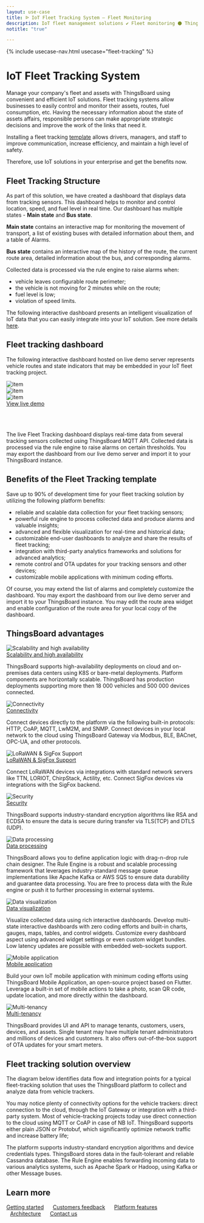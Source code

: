 ```yaml
---
layout: use-case
title: ᐉ IoT Fleet Tracking System — Fleet Monitoring
description: IoT fleet management solutions ✔ Fleet monitoring ⚫ ThingsBoard ➤ Manage your company’s fleet and assets using convenient and efficient IoT solutions
notitle: "true"

---
```


{% include usecase-nav.html usecase="fleet-tracking" %}

<h1 class="usecase-title">IoT Fleet Tracking System</h1>

Manage your company's fleet and assets with ThingsBoard using convenient and efficient IoT solutions. 
Fleet tracking systems allow businesses to easily control and monitor their assets, routes, fuel consumption, etc. Having the necessary information about the state of assets affairs, responsible persons can make appropriate strategic decisions and improve the work of the links that need it.

Installing a fleet tracking <a href="/docs/paas/solution-templates/fleet-tracking/">template</a> allows drivers, managers, and staff to improve communication, increase efficiency, and maintain a high level of safety.

Therefore, use IoT solutions in your enterprise and get the benefits now.

## Fleet Tracking Structure

As part of this solution, we have created a dashboard that displays data from tracking sensors.
This dashboard helps to monitor and control location, speed, and fuel level in real time.
Our dashboard has multiple states - **Main state** and  **Bus state**.

**Main state** contains an interactive map for monitoring the movement of transport, a list of existing buses with detailed information about them, and a table of Alarms.

**Bus state** contains an interactive map of the history of the route, the current route area, detailed information about the bus, and corresponding alarms.

Collected data is processed via the rule engine to raise alarms when:
- vehicle leaves configurable route perimeter;
- the vehicle is not moving for 2 minutes while on the route;
- fuel level is low;
- violation of speed limits.

The following interactive dashboard presents an intelligent visualization of IoT data that you can easily integrate into your IoT solution. See more details <a href="/docs/paas/solution-templates/fleet-tracking/">here</a>.

## Fleet tracking dashboard

The following interactive dashboard hosted on live demo server represents vehicle routes and state indicators that may be embedded in your IoT fleet tracking project. 

<div class="usecase-carousel owl-carousel owl-theme">
    <div>
        <img class="item-image" src="/images/usecases/fleet-tracking/ft1.png" alt="item">
    </div>
    <div>
        <img class="item-image" src="/images/usecases/fleet-tracking/ft2.png" alt="item">
    </div>
    <div>
        <img class="item-image" src="/images/usecases/fleet-tracking/ft3.png" alt="item">
    </div>
</div>

<div class="center" style="margin-bottom: 64px;">
    <a target="_blank" href="https://demo.thingsboard.io/dashboard/3d0bf910-ee09-11e6-b619-bb0136cc33d0?publicId=963ab470-34c9-11e7-a7ce-bb0136cc33d0" class="button">View live demo</a>
</div>

The live Fleet Tracking dashboard displays real-time data from several tracking sensors collected using ThingsBoard MQTT API. Collected data is processed via the rule engine to raise alarms on certain thresholds. You may export the dashboard from our live demo server and import it to your ThingsBoard instance.

## Benefits of the Fleet Tracking template

Save up to 90% of development time for your fleet tracking solution by utilizing the following platform benefits:
- reliable and scalable data collection for your fleet tracking sensors;
- powerful rule engine to process collected data and produce alarms and valuable insights;
- advanced and flexible visualization for real-time and historical data;
- customizable end-user dashboards to analyze and share the results of fleet tracking;
- integration with third-party analytics frameworks and solutions for advanced analytics;
- remote control and OTA updates for your tracking sensors and other devices;
- customizable mobile applications with minimum coding efforts.

Of course, you may extend the list of alarms and completely customize the dashboard. 
You may export the dashboard from our live demo server and import it to your ThingsBoard instance.
You may edit the route area widget and enable configuration of the route area for your local copy of the dashboard. 


## ThingsBoard advantages
<section class="usecase-advantages">
    <div class="usecase-background">
        <div class="bottom-features1"></div><div class="bottom-features2"></div><div class="small11"></div><div class="small12"></div>
    </div>
    <div class="cards row">
        <div class="col-lg-6">
            <div class="block">
                <img src="/images/microservices-icon.svg" alt="Scalability and high availability">
                <div>
                    <a class="title" href="/docs/reference/msa/">Scalability and high availability</a>
                    <p>ThingsBoard supports high-availability deployments on cloud and on-premises data centers using K8S or bare-metal deployments. 
                        Platform components are horizontally scalable. ThingsBoard has production deployments supporting more then 18 000 vehicles and 500 000 devices connected.</p>
                </div>
            </div>
        </div>
        <div class="col-lg-6">
            <div class="block">
                <img src="/images/telemetry-icon.svg" alt="Connectivity">
                <div>
                    <a class="title" href="/docs/getting-started-guides/connectivity/">Connectivity</a>
                    <p>Connect devices directly to the platform via the following built-in protocols: HTTP, CoAP, MQTT, LwM2M, and SNMP. 
                        Connect devices in your local network to the cloud using ThingsBoard Gateway via Modbus, BLE, BACnet, OPC-UA, and other protocols.</p>
                </div>
            </div>
        </div>
        <div class="col-lg-6">
            <div class="block">
                <img src="/images/integration-icon.svg" alt="LoRaWAN & SigFox Support">
                <div>
                    <a class="title" href="/docs/user-guide/integrations/">LoRaWAN & SigFox Support</a>
                    <p>Connect LoRaWAN devices via integrations with standard network servers like TTN, LORIOT, ChirpStack, Actility, etc. Connect SigFox devices via integrations with the SigFox backend.</p>
                </div>
            </div>
        </div>
        <div class="col-lg-6">
            <div class="block">
                <img src="/images/security-icon.svg" alt="Security">
                <div>
                    <a class="title" href="/docs/pe/user-guide/ssl/http-over-ssl/">Security</a>
                    <p>ThingsBoard supports industry-standard encryption algorithms like RSA and ECDSA to ensure the data is secure during transfer via TLS(TCP) and DTLS (UDP).</p>
                </div>
            </div>
        </div>
        <div class="col-lg-6">
            <div class="block">
                <img src="/images/engine-icon.svg" alt="Data processing">
                <div>
                    <a class="title" href="/docs/pe/user-guide/rule-engine-2-0/overview/">Data processing</a>
                    <p>ThingsBoard allows you to define application logic with drag-n-drop rule chain designer. The Rule Engine is a robust and scalable processing framework that leverages industry-standard message queue implementations like Apache Kafka or AWS SQS to ensure data durability and guarantee data processing. You are free to process data with the Rule engine or push it to further processing in external systems.</p>
                </div>
            </div>
        </div>
        <div class="col-lg-6">
            <div class="block">
                <img src="/images/visualization-icon.svg" alt="Data visualization">
                <div>
                    <a class="title" href="/docs/user-guide/dashboards/">Data visualization</a>
                    <p>Visualize collected data using rich interactive dashboards. Develop multi-state interactive dashboards with zero coding efforts and built-in charts, gauges, maps, tables, and control widgets. Customize every dashboard aspect using advanced widget settings or even custom widget bundles. Low latency updates are possible with embedded web-sockets support.</p>
                </div>
            </div>
        </div>
        <div class="col-lg-6">
            <div class="block">
                <img src="/images/device-icon.svg" alt="Mobile application">
                <div>
                    <a class="title" href="/docs/mobile/">Mobile application</a>
                    <p>Build your own IoT mobile application with minimum coding efforts using ThingsBoard Mobile Application, an open-source project based on Flutter. Leverage a built-in set of mobile actions to take a photo, scan QR code, update location, and more directly within the dashboard.</p>
                </div>
            </div>
        </div>
        <div class="col-lg-6">
            <div class="block">
                <img src="/images/tenancy-icon.svg" alt="Multi-tenancy">
                <div>
                    <a class="title" href="/docs/user-guide/entities-and-relations/">Multi-tenancy</a>
                    <p>ThingsBoard provides UI and API to manage tenants, customers, users, devices, and assets. Single tenant may have multiple tenant administrators and millions of devices and customers. It also offers out-of-the-box support of OTA updates for your smart meters.</p>
                </div>
            </div>
        </div>
    </div>
</section>

## Fleet tracking solution overview

The diagram below identifies data flow and integration points for a typical fleet-tracking solution that uses the ThingsBoard platform to collect and analyze data from vehicle trackers.

<object width="100%" style="max-width: max-content; margin: 32px 0" data="/images/iot-use-cases/fleet-tracking.svg"></object>

You may notice plenty of connectivity options for the vehicle trackers: direct connection to the cloud, through the IoT Gateway or integration with a third-party system.
Most of vehicle-tracking projects today use direct connection to the cloud using MQTT or CoAP in case of NB IoT. 
ThingsBoard supports either plain JSON or Protobuf, which significantly optimize network traffic and increase battery life;

The platform supports industry-standard encryption algorithms and device credentials types. ThingsBoard stores data in the fault-tolerant and reliable Cassandra database.
The Rule Engine enables forwarding incoming data to various analytics systems, such as Apache Spark or Hadoop, using Kafka or other Message buses.


## Learn more

<a style="margin-right: 10px;" href="/docs/getting-started-guides/helloworld/" class="button">Getting started</a>
<a style="margin: 10px;" href="/industries/smart-energy/" class="button">Customers feedback</a>
<a style="margin: 10px;" href="/docs/#platform-features" class="button">Platform features</a>
<a style="margin: 10px;" href="/docs/reference/" class="button">Architecture</a>
<a style="margin: 10px;" href="/docs/contact-us/" class="button">Contact us</a>
